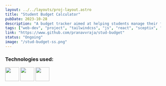 ```yaml
---
layout: ../../layouts/proj-layout.astro
title: "Student Budget Calculator"
pubDate: 2023-10-28
description: "A budget tracker aimed at helping students manage their finances"
tags: ["web-dev", "project", "tailwindcss", "js", "react", "sceptix", "club"]
link: "https://www.github.com/pranavvraja/stud-budget"
status: "Ongoing"
image: "/stud-budget-ss.png"
---
```


<h3>Technologies used:</h3>
<img src="/react.svg" width=45px> 
<img src="/tailwind1.svg" width=45px>
<img src="/firebase.svg" width=45px>
